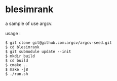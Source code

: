 blesimrank
=============================

a sample of use argcv.

usage :

````
$ git clone git@github.com:argcv/argcv-seed.git
$ cd blesimrank
$ git submodule update --init
$ mkdir build
$ cd build
$ cmake ..
$ make -j8
$ ./run.sh
````



